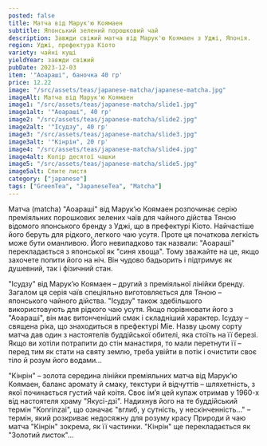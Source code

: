```yaml
---
posted: false
title: Матча від Марук'ю Коямаен
subtitle: Японський зелений порошковий чай
description: Завжди свіжий матча від Марук'ю Коямаен з Уджі, Японія.
region: Уджі, префектура Кіото
variety: чайні кущі
yieldYear: завжди свіжий
pubDate: 2023-12-03
item: '"Аоараші", баночка 40 гр'
price: 12.22
image: "/src/assets/teas/japanese-matcha/japanese-matcha.jpg"
imageAlt: Матча від Марук'ю Коямаен
image1: "/src/assets/teas/japanese-matcha/slide1.jpg"
image1alt: '"Аоараші", 40 гр'
image2: "/src/assets/teas/japanese-matcha/slide2.jpg"
image2alt: '"Ісудзу", 40 гр'
image3: "/src/assets/teas/japanese-matcha/slide3.jpg"
image3alt: '"Кінрін", 20 гр'
image4: "/src/assets/teas/japanese-matcha/slide4.jpg"
image4alt: Колір десятої чашки
image5: "/src/assets/teas/japanese-matcha/slide5.jpg"
image5alt: Спите листя
category: ["japanese"]
tags: ["GreenTea", "JapaneseTea", "Matcha"]
---
```


Матча (matcha) "Аоараші" від Марук’ю Коямаен розпочинає серію преміяльних порошкових зелених чаїв для чайного дійства Тяною відомого японського бренду з Уджі, що в префектурі Кіото. Найчастіше його беруть для рідкого, легкого чаю усутя. Проте ця початкова легкість може бути оманливою. Його невипадково так назвали: "Аоараші" перекладається з японської як "синя хвоща". Тому зважайте на це, якщо захочете попити його на ніч. Він чудово бадьорить і підтримує як душевний, так і фізичний стан.

"Ісудзу" від Марук’ю Коямаен – другий з преміяльної лінійки бренду. Загалом ця серія чаїв спеціяльно виготовляється для Тяною – японського чайного дійства. "Ісудзу" також здебільшого використовують для рідкого чаю усутя. Якщо порівнювати його з "Аоараші", він має витонченіший смак і складніший характер. Ісудзу – священа ріка, що знаходиться в префектурі Міе. Назву цьому сорту матча дав один з настоятелів буддійської обителі, яка стоїть на її березі. Якщо ви хотіли потрапити до стін манастиря, то мали перетнути її – перед тим як стати на святу землю, треба увійти в потік і очистити своє тіло й розум його водами…

"Кінрін" – золота середина лінійки преміяльних матча від Марук’ю Коямаен, баланс аромату й смаку, текстури й відчуттів – шляхетність, з якої починається густий чай коітя. Своє ім’я цей купаж отримав у 1960-х від настоятеля храму "Якусі-дзі". Надихнув його на те буддійський термін "Konrinzai", що означає "вглиб, у сутність, у нескінченність…" – термін, який розкриває недосяжну для розуму красу Природи й чаю матча "Кінрін" зокрема, як її частинки. "Кінрін" ще перекладається як "Золотий листок"…